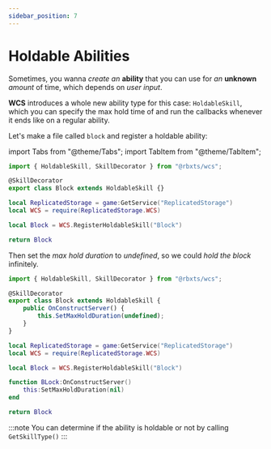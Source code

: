 ```yaml
---
sidebar_position: 7
---
```


# Holdable Abilities

Sometimes, you wanna *create an* **ability** that you can use for *an* **unknown** *amount* of time, which depends on *user input*.

**WCS** introduces a whole new ability type for this case: `HoldableSkill`, which you can specify the max hold time of and run the callbacks
whenever it ends like on a regular ability.

Let's make a file called `block` and register a holdable ability:

import Tabs from "@theme/Tabs";
import TabItem from "@theme/TabItem";

<Tabs groupId="languages">
<TabItem value="TypeScript" default>

```ts title="block.ts" showLineNumbers
import { HoldableSkill, SkillDecorator } from "@rbxts/wcs";

@SkillDecorator
export class Block extends HoldableSkill {}
```

</TabItem>
<TabItem value="Luau">

```lua title="block.lua" showLineNumbers
local ReplicatedStorage = game:GetService("ReplicatedStorage")
local WCS = require(ReplicatedStorage.WCS)

local Block = WCS.RegisterHoldableSkill("Block")

return Block
```

</TabItem>
</Tabs>

Then set the *max hold duration* to *undefined*, so we could *hold the block* infinitely.

<Tabs groupId="languages">
<TabItem value="TypeScript" default>

```ts title="block.ts" showLineNumbers {5-7}
import { HoldableSkill, SkillDecorator } from "@rbxts/wcs";

@SkillDecorator
export class Block extends HoldableSkill {
	public OnConstructServer() {
		this.SetMaxHoldDuration(undefined);
	}
}
```

</TabItem>
<TabItem value="Luau">

```lua title="block.lua" showLineNumbers {6-8}
local ReplicatedStorage = game:GetService("ReplicatedStorage")
local WCS = require(ReplicatedStorage.WCS)

local Block = WCS.RegisterHoldableSkill("Block")

function BLock:OnConstructServer()
	this:SetMaxHoldDuration(nil)
end

return Block
```

</TabItem>
</Tabs>

:::note
You can determine if the ability is holdable or not by calling `GetSkillType()`
:::
